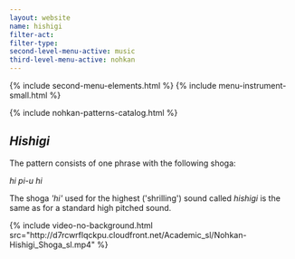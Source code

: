 ```yaml
---
layout: website
name: hishigi
filter-act:
filter-type:
second-level-menu-active: music
third-level-menu-active: nohkan
---
```


{% include second-menu-elements.html %}
{% include menu-instrument-small.html %}

<main class="page-content">
<div class="wrapper sidebar-contents">
  <aside class="sidebar-contents__table">
    {% include nohkan-patterns-catalog.html %}
  </aside>
  <section class="sidebar-contents__section">
  <div class="text-container">
    <h2><em>Hishigi</em></h2>
    <p>The pattern consists of one phrase with the following shoga:</p><p>
<em>hi pi-u hi</em>
</p><p> The shoga <em>'hi'</em> used for the highest ('shrilling') sound called <em>hishigi</em> is the same as for a standard high pitched sound. </p>
{% include video-no-background.html
  src="http://d7rcwrflqckpu.cloudfront.net/Academic_sl/Nohkan-Hishigi_Shoga_sl.mp4"
%}
  </div>
  </section>
  </div>
</main>
